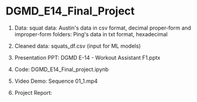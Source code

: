 # DGMD_E14_Final_Project

1. Data:
squat data: Austin's data in csv format, decimal
proper-form and improper-form folders: Ping's data in txt format, hexadecimal

2. Cleaned data: 
squats_df.csv (input for ML models)

3. Presentation PPT:
DGMD E-14 - Workout Assistant F1.pptx

4. Code: 
DGMD_E14_Final_project.ipynb

5. Video Demo: 
Sequence 01_1.mp4

6. Project Report:
